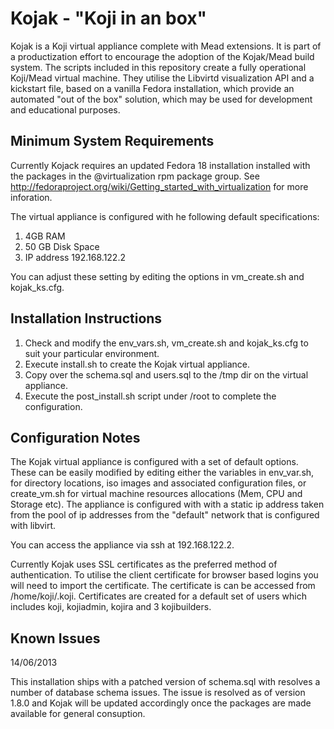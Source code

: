 Kojak - "Koji in an box"
========================

Kojak is a Koji virtual appliance complete with Mead extensions.  It is part of a productization effort to encourage the
adoption of the Kojak/Mead build system.  The scripts included in this repository create a fully operational Koji/Mead
virtual machine.  They utilise the Libvirtd visualization API and a kickstart file, based on a vanilla
Fedora installation, which provide an automated "out of the box" solution, which may be used for development and
educational purposes.

Minimum System Requirements
---------------------------

Currently Kojack requires an updated Fedora 18 installation installed with the packages in the @virtualization rpm 
package group. See http://fedoraproject.org/wiki/Getting_started_with_virtualization for more inforation. 

The virtual appliance is configured with he following default specifications:

1. 4GB RAM
2. 50 GB Disk Space
3. IP address 192.168.122.2

You can adjust these setting by editing the options in vm_create.sh and kojak_ks.cfg.


Installation Instructions
------------------------

1.  Check and modify the env_vars.sh, vm_create.sh and kojak_ks.cfg to suit your particular environment.
2.  Execute install.sh to create the Kojak virtual appliance.
3.  Copy over the schema.sql and users.sql to the /tmp dir on the virtual appliance.
4.  Execute the post_install.sh script under /root to complete the configuration.

Configuration Notes
-------------------

The Kojak virtual appliance is configured with a set of default options.  These can be easily modified by editing either
the variables in env_var.sh, for directory locations, iso images and associated configuration files, or create_vm.sh for
virtual machine resources allocations (Mem, CPU and Storage etc).  The appliance is configured with with a static ip
address taken from the pool of ip addresses from the "default" network that is configured with libvirt.

You can access the appliance via ssh at 192.168.122.2.

Currently Kojak uses SSL certificates as the preferred method of authentication. To utilise the client certificate for
browser based logins you will need to import the certificate. The certificate is can be accessed from /home/koji/.koji.
Certificates are created for a default set of users which includes koji, kojiadmin, kojira and 3 kojibuilders.

Known Issues
------------

14/06/2013

This installation ships with a patched version of schema.sql with resolves a number of database schema issues.  The
issue is resolved as of version 1.8.0 and Kojak will be updated accordingly once the packages are made available for 
general consuption.

